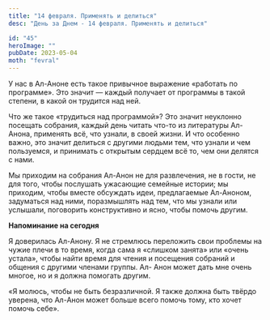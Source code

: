 ```yaml
---
title: "14 февраля. Применять и делиться"
desc: "День за Днем - 14 февраля. Применять и делиться"

id: "45"
heroImage: ""
pubDate: 2023-05-04
moth: "fevral"
---
```


У нас в Ал-Аноне есть такое привычное выражение «работать по программе». Это
значит — каждый получает от программы в такой степени, в какой он трудится над
ней.

Что же такое «трудиться над программой»? Это значит неуклонно посещать
собрания, каждый день читать что-то из литературы Ал-Анона, применять всё, что
узнали, в своей жизни. И что особенно важно, это значит делиться с другими
людьми тем, что узнали и чем пользуемся, и принимать с открытым сердцем всё
то, чем они делятся с нами.

Мы приходим на собрания Ал-Анон не для развлечения, не в гости, не для того,
чтобы послушать ужасающие семейные истории; мы приходим, чтобы вместе
обсуждать идеи, предлагаемые Ал-Аноном, задуматься над ними, поразмышлять над
тем, что мы узнали или услышали, поговорить конструктивно и ясно, чтобы помочь
другим.

**Напоминание на сегодня**

Я доверилась Ал-Анону. Я не стремлюсь переложить свои проблемы на чужие плечи
в то время, когда сама я «слишком занята» или «очень устала», чтобы найти
время для чтения и посещения собраний и общения с другими членами группы. Ал-
Анон может дать мне очень многое, но и я должна помогать другим.

«Я молюсь, чтобы не быть безразличной. Я также должна быть твёрдо уверена, что
Ал-Анон может больше всего помочь тому, кто хочет помочь себе».
